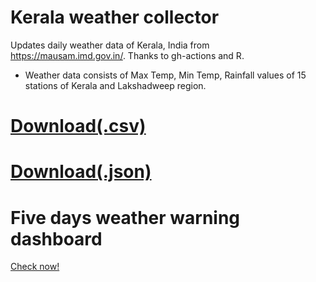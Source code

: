 # Kerala weather collector
Updates daily weather data of Kerala, India from https://mausam.imd.gov.in/. Thanks to gh-actions and R.

* Weather data consists of Max Temp, Min Temp, Rainfall values of 15 stations of Kerala and Lakshadweep region.


# [Download(.csv)](https://arungop.github.io/kerala-weather-collector/data/weather_accum.csv)

# [Download(.json)](https://arungop.github.io/kerala-weather-collector/data/weather_accum.json)


# Five days weather warning dashboard

[Check now!](https://keralaweather.netlify.app)
